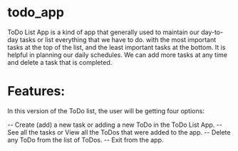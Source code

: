 # todo_app
ToDo List App is a kind of app that generally used to maintain our day-to-day tasks or list everything that we have to do.
with the most important tasks at the top of the list, and the least important tasks at the bottom. It is helpful in planning our daily schedules. We can add more tasks at any time and delete a task that is completed. 

# Features:

In this version of the ToDo list, the user will be getting four options:

-- Create (add) a new task or adding a new ToDo in the ToDo List App.
-- See all the tasks or View all the ToDos that were added to the app.
-- Delete any ToDo from the list of ToDos.
-- Exit from the app.
